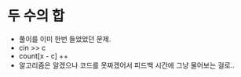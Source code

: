 # 두 수의 합
- 풀이를 이미 한번 들었었던 문제.
- cin >> c
- count[x - c] ++ 
- 알고리즘은 알겠으나 코드를 못짜겠어서 피드백 시간에 그냥 물어보는 걸로..
